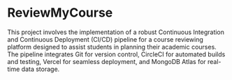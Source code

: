 # ReviewMyCourse
This project involves the implementation of a robust Continuous Integration and Continuous Deployment (CI/CD) pipeline for a course reviewing platform designed to assist students in planning their academic courses. The pipeline integrates Git for version control, CircleCI for automated builds and testing, Vercel for seamless deployment, and MongoDB Atlas for real-time data storage. 
